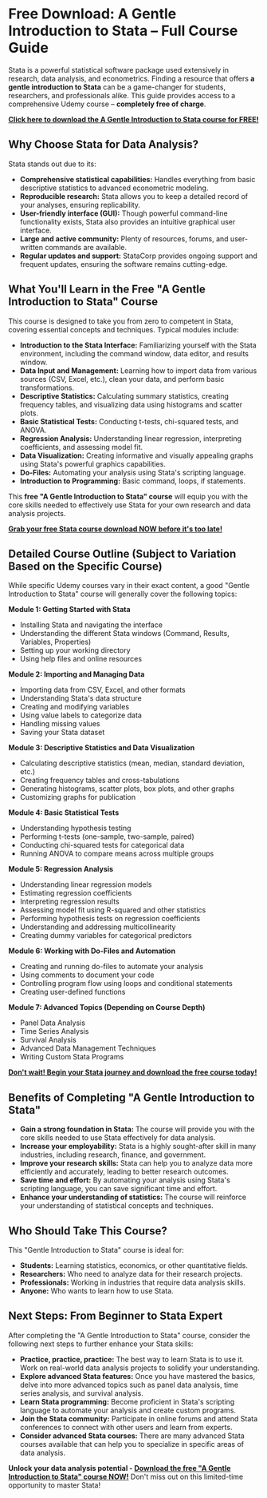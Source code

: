 # Free Download: A Gentle Introduction to Stata – Full Course Guide

Stata is a powerful statistical software package used extensively in research, data analysis, and econometrics. Finding a resource that offers **a gentle introduction to Stata** can be a game-changer for students, researchers, and professionals alike. This guide provides access to a comprehensive Udemy course – **completely free of charge**.

[**Click here to download the A Gentle Introduction to Stata course for FREE!**](https://udemywork.com/a-gentle-introduction-to-stata)

## Why Choose Stata for Data Analysis?

Stata stands out due to its:

*   **Comprehensive statistical capabilities:** Handles everything from basic descriptive statistics to advanced econometric modeling.
*   **Reproducible research:** Stata allows you to keep a detailed record of your analyses, ensuring replicability.
*   **User-friendly interface (GUI):** Though powerful command-line functionality exists, Stata also provides an intuitive graphical user interface.
*   **Large and active community:** Plenty of resources, forums, and user-written commands are available.
*   **Regular updates and support:** StataCorp provides ongoing support and frequent updates, ensuring the software remains cutting-edge.

## What You'll Learn in the Free "A Gentle Introduction to Stata" Course

This course is designed to take you from zero to competent in Stata, covering essential concepts and techniques. Typical modules include:

*   **Introduction to the Stata Interface:** Familiarizing yourself with the Stata environment, including the command window, data editor, and results window.
*   **Data Input and Management:** Learning how to import data from various sources (CSV, Excel, etc.), clean your data, and perform basic transformations.
*   **Descriptive Statistics:** Calculating summary statistics, creating frequency tables, and visualizing data using histograms and scatter plots.
*   **Basic Statistical Tests:** Conducting t-tests, chi-squared tests, and ANOVA.
*   **Regression Analysis:** Understanding linear regression, interpreting coefficients, and assessing model fit.
*   **Data Visualization:** Creating informative and visually appealing graphs using Stata's powerful graphics capabilities.
*   **Do-Files:** Automating your analysis using Stata's scripting language.
*   **Introduction to Programming:** Basic command, loops, if statements.

This **free "A Gentle Introduction to Stata" course** will equip you with the core skills needed to effectively use Stata for your own research and data analysis projects.

[**Grab your free Stata course download NOW before it's too late!**](https://udemywork.com/a-gentle-introduction-to-stata)

## Detailed Course Outline (Subject to Variation Based on the Specific Course)

While specific Udemy courses vary in their exact content, a good "Gentle Introduction to Stata" course will generally cover the following topics:

**Module 1: Getting Started with Stata**

*   Installing Stata and navigating the interface
*   Understanding the different Stata windows (Command, Results, Variables, Properties)
*   Setting up your working directory
*   Using help files and online resources

**Module 2: Importing and Managing Data**

*   Importing data from CSV, Excel, and other formats
*   Understanding Stata's data structure
*   Creating and modifying variables
*   Using value labels to categorize data
*   Handling missing values
*   Saving your Stata dataset

**Module 3: Descriptive Statistics and Data Visualization**

*   Calculating descriptive statistics (mean, median, standard deviation, etc.)
*   Creating frequency tables and cross-tabulations
*   Generating histograms, scatter plots, box plots, and other graphs
*   Customizing graphs for publication

**Module 4: Basic Statistical Tests**

*   Understanding hypothesis testing
*   Performing t-tests (one-sample, two-sample, paired)
*   Conducting chi-squared tests for categorical data
*   Running ANOVA to compare means across multiple groups

**Module 5: Regression Analysis**

*   Understanding linear regression models
*   Estimating regression coefficients
*   Interpreting regression results
*   Assessing model fit using R-squared and other statistics
*   Performing hypothesis tests on regression coefficients
*   Understanding and addressing multicollinearity
*   Creating dummy variables for categorical predictors

**Module 6: Working with Do-Files and Automation**

*   Creating and running do-files to automate your analysis
*   Using comments to document your code
*   Controlling program flow using loops and conditional statements
*   Creating user-defined functions

**Module 7: Advanced Topics (Depending on Course Depth)**

*   Panel Data Analysis
*   Time Series Analysis
*   Survival Analysis
*   Advanced Data Management Techniques
*   Writing Custom Stata Programs

[**Don't wait! Begin your Stata journey and download the free course today!**](https://udemywork.com/a-gentle-introduction-to-stata)

## Benefits of Completing "A Gentle Introduction to Stata"

*   **Gain a strong foundation in Stata:** The course will provide you with the core skills needed to use Stata effectively for data analysis.
*   **Increase your employability:** Stata is a highly sought-after skill in many industries, including research, finance, and government.
*   **Improve your research skills:** Stata can help you to analyze data more efficiently and accurately, leading to better research outcomes.
*   **Save time and effort:** By automating your analysis using Stata's scripting language, you can save significant time and effort.
*   **Enhance your understanding of statistics:** The course will reinforce your understanding of statistical concepts and techniques.

## Who Should Take This Course?

This "Gentle Introduction to Stata" course is ideal for:

*   **Students:** Learning statistics, economics, or other quantitative fields.
*   **Researchers:** Who need to analyze data for their research projects.
*   **Professionals:** Working in industries that require data analysis skills.
*   **Anyone:** Who wants to learn how to use Stata.

## Next Steps: From Beginner to Stata Expert

After completing the "A Gentle Introduction to Stata" course, consider the following next steps to further enhance your Stata skills:

*   **Practice, practice, practice:** The best way to learn Stata is to use it. Work on real-world data analysis projects to solidify your understanding.
*   **Explore advanced Stata features:** Once you have mastered the basics, delve into more advanced topics such as panel data analysis, time series analysis, and survival analysis.
*   **Learn Stata programming:** Become proficient in Stata's scripting language to automate your analysis and create custom programs.
*   **Join the Stata community:** Participate in online forums and attend Stata conferences to connect with other users and learn from experts.
*   **Consider advanced Stata courses:** There are many advanced Stata courses available that can help you to specialize in specific areas of data analysis.

**Unlock your data analysis potential - [Download the free "A Gentle Introduction to Stata" course NOW!](https://udemywork.com/a-gentle-introduction-to-stata)** Don't miss out on this limited-time opportunity to master Stata!
